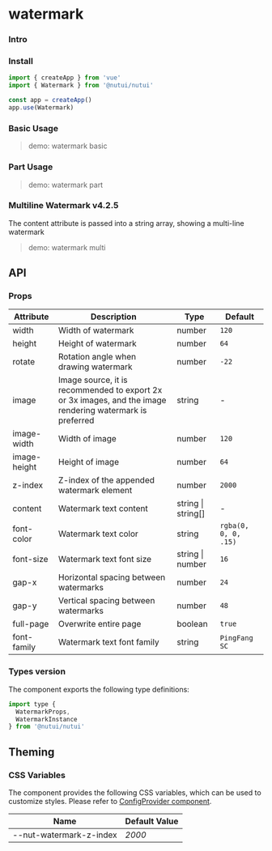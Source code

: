 # watermark

### Intro

### Install

```js
import { createApp } from 'vue'
import { Watermark } from '@nutui/nutui'

const app = createApp()
app.use(Watermark)
```

### Basic Usage

> demo: watermark basic

### Part Usage

> demo: watermark part

### Multiline Watermark v4.2.5

The content attribute is passed into a string array, showing a multi-line watermark

> demo: watermark multi

## API

### Props

| Attribute | Description | Type | Default |
| --- | --- | --- | --- |
| width | Width of watermark | number | `120` |
| height | Height of watermark | number | `64` |
| rotate | Rotation angle when drawing watermark | number | `-22` |
| image | Image source, it is recommended to export 2x or 3x images, and the image rendering watermark is preferred | string | - |
| image-width | Width of image | number | `120` |
| image-height | Height of image | number | `64` |
| z-index | Z-index of the appended watermark element | number | `2000` |
| content | Watermark text content | string \| string[] | - |
| font-color | Watermark text color | string | `rgba(0, 0, 0, .15)` |
| font-size | Watermark text font size | string \| number | `16` |
| gap-x | Horizontal spacing between watermarks | number | `24` |
| gap-y | Vertical spacing between watermarks | number | `48` |
| full-page | Overwrite entire page | boolean | `true` |
| font-family | Watermark text font family | string | `PingFang SC` |

### Types version

The component exports the following type definitions:

```js
import type {
  WatermarkProps,
  WatermarkInstance
} from '@nutui/nutui'
```

## Theming

### CSS Variables

The component provides the following CSS variables, which can be used to customize styles. Please refer to [ConfigProvider component](#/en-US/component/configprovider).

| Name | Default Value |
| --- | --- |
| --nut-watermark-z-index | _2000_ |

